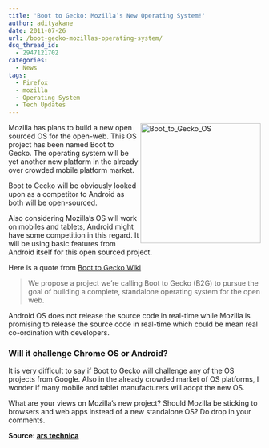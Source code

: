 ```yaml
---
title: 'Boot to Gecko: Mozilla’s New Operating System!'
author: adityakane
date: 2011-07-26
url: /boot-gecko-mozillas-operating-system/
dsq_thread_id:
  - 2947121702
categories:
  - News
tags:
  - Firefox
  - mozilla
  - Operating System
  - Tech Updates
---
```

[<img class="wp-image-50156" style="padding-left: 0px;padding-right: 0px;float: right;padding-top: 0px;border: 0px" src="http://cdn.devilsworkshop.org/files/2011/07/Boot_to_Gecko_OS_thumb.png" alt="Boot_to_Gecko_OS" width="240" height="240" align="right" border="0" />][1]Mozilla has plans to build a new open sourced OS for the open-web. This OS project has been named Boot to Gecko. The operating system will be yet another new platform in the already over crowded mobile platform market.

Boot to Gecko will be obviously looked upon as a competitor to Android as both will be open-sourced.

Also considering Mozilla’s OS will work on mobiles and tablets, Android might have some competition in this regard. It will be using basic features from Android itself for this open sourced project.

Here is a quote from <a href="https://wiki.mozilla.org/B2G" onclick="_gaq.push(['_trackEvent', 'outbound-article', 'https://wiki.mozilla.org/B2G', 'Boot to Gecko Wiki']);" >Boot to Gecko Wiki</a>

> We propose a project we’re calling Boot to Gecko (B2G) to pursue the goal of building a complete, standalone operating system for the open web.

Android OS does not release the source code in real-time while Mozilla is promising to release the source code in real-time which could be mean real co-ordination with developers.

### Will it challenge Chrome OS or Android?

It is very difficult to say if Boot to Gecko will challenge any of the OS projects from Google. Also in the already crowded market of OS platforms, I wonder if many mobile and tablet manufacturers will adopt the new OS.

What are your views on Mozilla’s new project? Should Mozilla be sticking to browsers and web apps instead of a new standalone OS? Do drop in your comments.

**Source: <a href="http://arstechnica.com/open-source/news/2011/07/mozilla-eyes-mobile-os-landscape-with-new-boot-to-gecko-project.ars" onclick="_gaq.push(['_trackEvent', 'outbound-article', 'http://arstechnica.com/open-source/news/2011/07/mozilla-eyes-mobile-os-landscape-with-new-boot-to-gecko-project.ars', 'ars technica']);" >ars technica</a>**

 [1]: http://cdn.devilsworkshop.org/files/2011/07/Boot_to_Gecko_OS3.png

